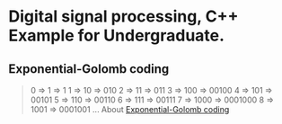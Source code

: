 # Digital signal processing, C++ Example for Undergraduate.

## Exponential-Golomb coding
 > 0 ⇒ 1 ⇒ 1
 1 ⇒ 10 ⇒ 010
 2 ⇒ 11 ⇒ 011
 3 ⇒ 100 ⇒ 00100
 4 ⇒ 101 ⇒ 00101
 5 ⇒ 110 ⇒ 00110
 6 ⇒ 111 ⇒ 00111
 7 ⇒ 1000 ⇒ 0001000
 8 ⇒ 1001 ⇒ 0001001
...
About [Exponential-Golomb coding](https://en.wikipedia.org/wiki/Exponential-Golomb_coding)
